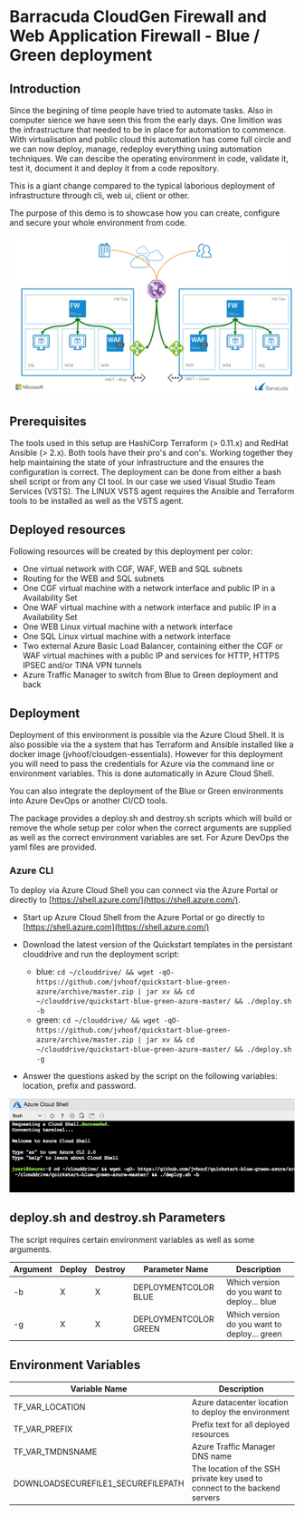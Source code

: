 # Barracuda CloudGen Firewall and Web Application Firewall - Blue / Green deployment

## Introduction
Since the begining of time people have tried to automate tasks. Also in computer sience we have seen this from the early days. One limition was the infrastructure that needed to be in place for automation to commence. With virtualisation and public cloud this automation has come full circle and we can now deploy, manage, redeploy everything using automation techniques. We can descibe the operating environment in code, validate it, test it, document it and deploy it from a code repository. 

This is a giant change compared to the typical laborious deployment of infrastructure through cli, web ui, client or other. 

The purpose of this demo is to showcase how you can create, configure and secure your whole environment from code.

![CGF Azure Network Architecture](images/cudalab-blue-green.png)

## Prerequisites
The tools used in this setup are HashiCorp Terraform (> 0.11.x) and RedHat Ansible (> 2.x). Both tools have their pro's and con's. Working together they help maintaining the state of your infrastructure and the ensures the configuration is correct. The deployment can be done from either a bash shell script or from any CI tool. In our case we used Visual Studio Team Services (VSTS). The LINUX VSTS agent requires the Ansible and Terraform tools to be installed as well as the VSTS agent.

## Deployed resources
Following resources will be created by this deployment per color:
- One virtual network with CGF, WAF, WEB and SQL subnets
- Routing for the WEB and SQL subnets
- One CGF virtual machine with a network interface and public IP in a Availability Set
- One WAF virtual machine with a network interface and public IP in a Availability Set
- One WEB Linux virtual machine with a network interface
- One SQL Linux virtual machine with a network interface
- Two external Azure Basic Load Balancer, containing either the CGF or WAF virtual machines with a public IP and services for HTTP, HTTPS IPSEC and/or TINA VPN tunnels
- Azure Traffic Manager to switch from Blue to Green deployment and back

## Deployment

Deployment of this environment is possible via the Azure Cloud Shell. It is also possible via the a system that has Terraform and Ansible installed like a docker image (jvhoof/cloudgen-essentials). However for this deployment you will need to pass the credentials for Azure via the command line or environment variables. This is done automatically in Azure Cloud Shell. 

You can also integrate the deployment of the Blue or Green environments into Azure DevOps or another CI/CD tools. 

The package provides a deploy.sh and destroy.sh scripts which will build or remove the whole setup per color when the correct arguments are supplied as well as the correct environment variables are set. For Azure DevOps the yaml files are provided.

### Azure CLI

To deploy via Azure Cloud Shell you can connect via the Azure Portal or directly to [https://shell.azure.com/](https://shell.azure.com/). 

- Start up Azure Cloud Shell from the Azure Portal or go directly to [https://shell.azure.com](https://shell.azure.com/)
- Download the latest version of the Quickstart templates in the persistant clouddrive and run the deployment script:

    - blue: `cd ~/clouddrive/ && wget -qO- https://github.com/jvhoof/quickstart-blue-green-azure/archive/master.zip | jar xv && cd ~/clouddrive/quickstart-blue-green-azure-master/ && ./deploy.sh -b`
    - green: `cd ~/clouddrive/ && wget -qO- https://github.com/jvhoof/quickstart-blue-green-azure/archive/master.zip | jar xv && cd ~/clouddrive/quickstart-blue-green-azure-master/ && ./deploy.sh -g`

- Answer the questions asked by the script on the following variables: location, prefix and password.

![Azure Cloud Shell Bash Edition](images/azurecloudshell1.png)

## deploy.sh and destroy.sh Parameters
The script requires certain environment variables as well as some arguments. 

| Argument | Deploy | Destroy | Parameter Name | Description
|---|---|---|---|---
-b | X | X | DEPLOYMENTCOLOR BLUE | Which version do you want to deploy... blue
-g | X | X | DEPLOYMENTCOLOR GREEN | Which version do you want to deploy... green

## Environment Variables

| Variable Name | Description
|---|---
TF_VAR_LOCATION | Azure datacenter location to deploy the environment
TF_VAR_PREFIX | Prefix text for all deployed resources
TF_VAR_TMDNSNAME | Azure Traffic Manager DNS name
DOWNLOADSECUREFILE1_SECUREFILEPATH | The location of the SSH private key used to connect to the backend servers
